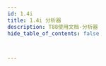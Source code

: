 ```yaml
---
id: 1.4i
title: 1.4i 分析器
description: T88使用文档-分析器
hide_table_of_contents: false



---
```


#  